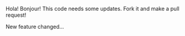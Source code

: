 Hola!
Bonjour!
This code needs some updates. Fork it and make a pull request!

New feature changed...